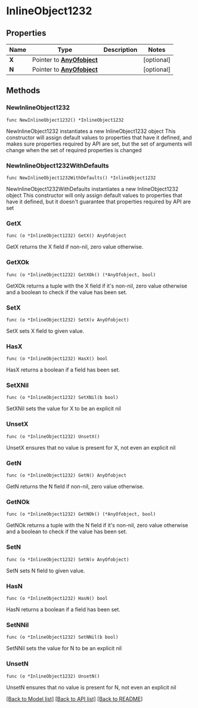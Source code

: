 # InlineObject1232

## Properties

Name | Type | Description | Notes
------------ | ------------- | ------------- | -------------
**X** | Pointer to [**AnyOfobject**](anyOf&lt;object&gt;.md) |  | [optional] 
**N** | Pointer to [**AnyOfobject**](anyOf&lt;object&gt;.md) |  | [optional] 

## Methods

### NewInlineObject1232

`func NewInlineObject1232() *InlineObject1232`

NewInlineObject1232 instantiates a new InlineObject1232 object
This constructor will assign default values to properties that have it defined,
and makes sure properties required by API are set, but the set of arguments
will change when the set of required properties is changed

### NewInlineObject1232WithDefaults

`func NewInlineObject1232WithDefaults() *InlineObject1232`

NewInlineObject1232WithDefaults instantiates a new InlineObject1232 object
This constructor will only assign default values to properties that have it defined,
but it doesn't guarantee that properties required by API are set

### GetX

`func (o *InlineObject1232) GetX() AnyOfobject`

GetX returns the X field if non-nil, zero value otherwise.

### GetXOk

`func (o *InlineObject1232) GetXOk() (*AnyOfobject, bool)`

GetXOk returns a tuple with the X field if it's non-nil, zero value otherwise
and a boolean to check if the value has been set.

### SetX

`func (o *InlineObject1232) SetX(v AnyOfobject)`

SetX sets X field to given value.

### HasX

`func (o *InlineObject1232) HasX() bool`

HasX returns a boolean if a field has been set.

### SetXNil

`func (o *InlineObject1232) SetXNil(b bool)`

 SetXNil sets the value for X to be an explicit nil

### UnsetX
`func (o *InlineObject1232) UnsetX()`

UnsetX ensures that no value is present for X, not even an explicit nil
### GetN

`func (o *InlineObject1232) GetN() AnyOfobject`

GetN returns the N field if non-nil, zero value otherwise.

### GetNOk

`func (o *InlineObject1232) GetNOk() (*AnyOfobject, bool)`

GetNOk returns a tuple with the N field if it's non-nil, zero value otherwise
and a boolean to check if the value has been set.

### SetN

`func (o *InlineObject1232) SetN(v AnyOfobject)`

SetN sets N field to given value.

### HasN

`func (o *InlineObject1232) HasN() bool`

HasN returns a boolean if a field has been set.

### SetNNil

`func (o *InlineObject1232) SetNNil(b bool)`

 SetNNil sets the value for N to be an explicit nil

### UnsetN
`func (o *InlineObject1232) UnsetN()`

UnsetN ensures that no value is present for N, not even an explicit nil

[[Back to Model list]](../README.md#documentation-for-models) [[Back to API list]](../README.md#documentation-for-api-endpoints) [[Back to README]](../README.md)



